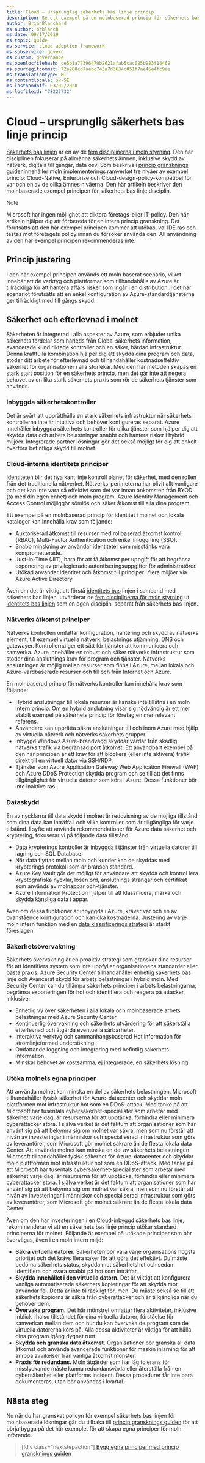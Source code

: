 ```yaml
---
title: Cloud – ursprunglig säkerhets bas linje princip
description: Se ett exempel på en molnbaserad princip för säkerhets bas linje disciplin, där Azure-verktyg och plattformar räcker för att hantera affärs risker.
author: BrianBlanchard
ms.author: brblanch
ms.date: 09/17/2019
ms.topic: guide
ms.service: cloud-adoption-framework
ms.subservice: govern
ms.custom: governance
ms.openlocfilehash: ce5b1a77396479b2621afab5cac025b983f14469
ms.sourcegitcommit: 72a280cd7aebc743a7d3634c051f7ae46e4fc9ae
ms.translationtype: MT
ms.contentlocale: sv-SE
ms.lasthandoff: 03/02/2020
ms.locfileid: "78223732"
---
```

# <a name="cloud-native-security-baseline-policy"></a>Cloud – ursprunglig säkerhets bas linje princip

[Säkerhets bas linjen](./index.md) är en av de [fem disciplinerna i moln styrning](../governance-disciplines.md). Den här disciplinen fokuserar på allmänna säkerhets ämnen, inklusive skydd av nätverk, digitala till gångar, data osv. Som beskrivs i [princip gransknings guiden](../policy-compliance/cloud-policy-review.md)innehåller moln implementerings ramverket tre nivåer av exempel princip: Cloud-Native, Enterprise och Cloud-design-policy-kompatibel för var och en av de olika ämnes nivåerna. Den här artikeln beskriver den molnbaserade exempel principen för säkerhets bas linje disciplin.

> [!NOTE]
> Microsoft har ingen möjlighet att diktera företags-eller IT-policy. Den här artikeln hjälper dig att förbereda för en intern princip granskning. Det förutsätts att den här exempel principen kommer att utökas, val IDE ras och testas mot företagets policy innan du försöker använda den. All användning av den här exempel principen rekommenderas inte.

## <a name="policy-alignment"></a>Princip justering

I den här exempel principen används ett moln baserat scenario, vilket innebär att de verktyg och plattformar som tillhandahålls av Azure är tillräckliga för att hantera affärs risker som ingår i en distribution. I det här scenariot förutsätts att en enkel konfiguration av Azure-standardtjänsterna ger tillräckligt med till gångs skydd.

## <a name="cloud-security-and-compliance"></a>Säkerhet och efterlevnad i molnet

Säkerheten är integrerad i alla aspekter av Azure, som erbjuder unika säkerhets fördelar som härleds från Global säkerhets information, avancerade kund riktade kontroller och en säker, härdad infrastruktur. Denna kraftfulla kombination hjälper dig att skydda dina program och data, stöder ditt arbete för efterlevnad och tillhandahåller kostnadseffektiv säkerhet för organisationer i alla storlekar. Med den här metoden skapas en stark start position för en säkerhets princip, men det går inte att negera behovet av en lika stark säkerhets praxis som rör de säkerhets tjänster som används.

### <a name="built-in-security-controls"></a>Inbyggda säkerhetskontroller

Det är svårt att upprätthålla en stark säkerhets infrastruktur när säkerhets kontrollerna inte är intuitiva och behöver konfigureras separat. Azure innehåller inbyggda säkerhets kontroller för olika tjänster som hjälper dig att skydda data och arbets belastningar snabbt och hantera risker i hybrid miljöer. Integrerade partner lösningar gör det också möjligt för dig att enkelt överföra befintliga skydd till molnet.

### <a name="cloud-native-identity-policies"></a>Cloud-interna identitets principer

Identiteten blir det nya kant linje kontroll planet för säkerhet, med den rollen från det traditionella nätverket. Nätverks-perimeterna har blivit allt vanligare och det kan inte vara så effektivt som det var innan ankomsten från BYOD (ta med din egen enhet) och moln program. Azure Identity Management och Access Control möjliggör sömlös och säker åtkomst till alla dina program.

Ett exempel på en molnbaserad princip för identitet i molnet och lokala kataloger kan innehålla krav som följande:

- Auktoriserad åtkomst till resurser med rollbaserad åtkomst kontroll (RBAC), Multi-Factor Authentication och enkel inloggning (SSO).
- Snabb minskning av användar identiteter som misstänks vara komprometterade.
- Just-in-Time (JIT), bara för att få åtkomst per uppgift för att begränsa exponering av privilegierade autentiseringsuppgifter för administratörer.
- Utökad användar identitet och åtkomst till principer i flera miljöer via Azure Active Directory.

Även om det är viktigt att förstå [identitets bas](../identity-baseline/index.md) linjen i samband med säkerhets bas linjen, utvärderar de [fem disciplinerna för moln styrning](../index.md) ut [identitets bas linjen](../identity-baseline/index.md) som en egen disciplin, separat från säkerhets bas linjen.

### <a name="network-access-policies"></a>Nätverks åtkomst principer

Nätverks kontrollen omfattar konfiguration, hantering och skydd av nätverks element, till exempel virtuella nätverk, belastnings utjämning, DNS och gatewayer. Kontrollerna ger ett sätt för tjänster att kommunicera och samverka. Azure innehåller en robust och säker nätverks infrastruktur som stöder dina anslutnings krav för program och tjänster. Nätverks anslutningen är möjlig mellan resurser som finns i Azure, mellan lokala och Azure-värdbaserade resurser och till och från Internet och Azure.

En molnbaserad princip för nätverks kontroller kan innehålla krav som följande:

- Hybrid anslutningar till lokala resurser är kanske inte tillåtna i en moln intern princip. Om en hybrid anslutning visar sig nödvändig är ett mer stabilt exempel på säkerhets princip för företag en mer relevant referens.
- Användare kan upprätta säkra anslutningar till och inom Azure med hjälp av virtuella nätverk och nätverks säkerhets grupper.
- Inbyggd Windows Azure-brandvägg skyddar värdar från skadlig nätverks trafik via begränsad port åtkomst. Ett användbart exempel på den här principen är ett krav för att blockera (eller inte aktivera) trafik direkt till en virtuell dator via SSH/RDP.
- Tjänster som Azure Application Gateway Web Application Firewall (WAF) och Azure DDoS Protection skydda program och se till att det finns tillgänglighet för virtuella datorer som körs i Azure. Dessa funktioner bör inte inaktive ras.

### <a name="data-protection"></a>Dataskydd

En av nycklarna till data skydd i molnet är redovisning av de möjliga tillstånd som dina data kan inträffa i och vilka kontroller som är tillgängliga för varje tillstånd. I syfte att använda rekommendationer för Azure data säkerhet och kryptering, fokuserar vi på följande data tillstånd:

- Data krypterings kontroller är inbyggda i tjänster från virtuella datorer till lagring och SQL Database.
- När data flyttas mellan moln och kunder kan de skyddas med krypterings protokoll som är bransch standard.
- Azure Key Vault gör det möjligt för användare att skydda och kontrol lera kryptografiska nycklar, lösen ord, anslutnings strängar och certifikat som används av molnappar och-tjänster.
- Azure Information Protection hjälper till att klassificera, märka och skydda känsliga data i appar.

Även om dessa funktioner är inbyggda i Azure, kräver var och en av ovanstående konfiguration och kan öka kostnaderna. Justering av varje moln intern funktion med en [data klassificerings strategi](../policy-compliance/data-classification.md) är starkt föreslagen.

### <a name="security-monitoring"></a>Säkerhetsövervakning

Säkerhets övervakning är en proaktiv strategi som granskar dina resurser för att identifiera system som inte uppfyller organisationens standarder eller bästa praxis. Azure Security Center tillhandahåller enhetlig säkerhets bas linje och Avancerat skydd för arbets belastningar i hybrid moln. Med Security Center kan du tillämpa säkerhets principer i arbets belastningarna, begränsa exponeringen för hot och identifiera och reagera på attacker, inklusive:

- Enhetlig vy över säkerheten i alla lokala och molnbaserade arbets belastningar med Azure Security Center.
- Kontinuerlig övervakning och säkerhets utvärdering för att säkerställa efterlevnad och åtgärda eventuella sårbarheter.
- Interaktiva verktyg och sammanhangsbaserad Hot information för strömlinjeformad undersökning.
- Omfattande loggning och integrering med befintlig säkerhets information.
- Minskar behovet av kostsamma, ej integrerade, en säkerhets lösning.

### <a name="extending-cloud-native-policies"></a>Utöka molnets egna principer

Att använda molnet kan minska en del av säkerhets belastningen. Microsoft tillhandahåller fysisk säkerhet för Azure-datacenter och skyddar moln plattformen mot infrastruktur hot som en DDoS-attack. Med tanke på att Microsoft har tusentals cybersäkerhet-specialister som arbetar med säkerhet varje dag, är resurserna för att upptäcka, förhindra eller minimera cyberattacker stora. I själva verket är det faktum att organisationer som har använt sig på att bekymra sig om molnet var säkra, men som nu förstår att nivån av investeringar i människor och specialiserad infrastruktur som görs av leverantörer, som Microsoft gör molnet säkrare än de flesta lokala data Center.
Att använda molnet kan minska en del av säkerhets belastningen. Microsoft tillhandahåller fysisk säkerhet för Azure-datacenter och skyddar moln plattformen mot infrastruktur hot som en DDoS-attack. Med tanke på att Microsoft har tusentals cybersäkerhet-specialister som arbetar med säkerhet varje dag, är resurserna för att upptäcka, förhindra eller minimera cyberattacker stora. I själva verket är det faktum att organisationer som har använt sig på att bekymra sig om molnet var säkra, men som nu förstår att nivån av investeringar i människor och specialiserad infrastruktur som görs av leverantörer, som Microsoft gör molnet säkrare än de flesta lokala data Center.

Även om den här investeringen i en Cloud-inbyggd säkerhets bas linje, rekommenderar vi att en säkerhets bas linje princip utökar standard principerna för molnet. Följande är exempel på utökade principer som bör övervägas, även i en moln intern miljö:

- **Säkra virtuella datorer.** Säkerheten bör vara varje organisations högsta prioritet och det krävs flera saker för att göra det effektivt. Du måste bedöma säkerhets status, skydda mot säkerhetshot och sedan identifiera och svara snabbt på hot som inträffar.
- **Skydda innehållet i den virtuella datorn.** Det är viktigt att konfigurera vanliga automatiserade säkerhets kopieringar för att skydda mot användar fel. Detta är inte tillräckligt för, men. Du måste också se till att säkerhets kopiorna är säkra från cyberattacker och är tillgängliga när du behöver dem.
- **Övervaka program.** Det här mönstret omfattar flera aktiviteter, inklusive inblick i hälso tillståndet för dina virtuella datorer, förståelse för samverkan mellan dem och hur du kan övervaka de program som de virtuella datorerna körs på. Alla dessa aktiviteter är viktiga för att hålla dina program igång dygnet runt.
- **Skydda och granska data åtkomst.** Organisationer bör granska all data åtkomst och använda avancerade funktioner för maskin inlärning för att anropa avvikelser från vanliga åtkomst mönster.
- **Praxis för redundans.** Moln åtgärder som har låg tolerans för misslyckande måste kunna redundansväxla eller återställa från en cybersäkerhet eller plattforms incident. Dessa procedurer får inte bara dokumenteras, utan bör användas i kvartal.

## <a name="next-steps"></a>Nästa steg

Nu när du har granskat policyn för exempel säkerhets bas linjen för molnbaserade lösningar går du tillbaka till [princip gransknings guiden](../policy-compliance/cloud-policy-review.md) för att börja bygga på det här exemplet för att skapa egna principer för moln införande.

> [!div class="nextstepaction"]
> [Bygg egna principer med princip gransknings guiden](../policy-compliance/cloud-policy-review.md)
